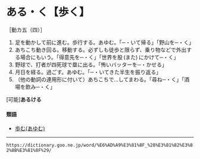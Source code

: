 # ある・く【歩く】

［動カ五（四）］
1.  足を動かして前に進む。歩行する。あゆむ。「─・いて帰る」「野山を─・く」
2.  あちこち動き回る。移動する。必ずしも徒歩と限らず、乗り物などで外出する場合にもいう。「得意先を─・く」「世界を股 (また) にかけて─・く」
3.  野球で、打者が四死球で塁に出る。「怖いバッターを─・かせる」
4.  月日を経る。過ごす。あゆむ。「─・いてきた半生を振り返る」
5.  （他の動詞の連用形に付いて）あちこちで…してまわる。「尋ね─・く」「酒場を飲み─・く」
    

\[可能\]**あるける**

#### 類語

-   [歩む(あゆむ)](あゆむ（歩む）)

---
`https://dictionary.goo.ne.jp/word/%E6%AD%A9%E3%81%8F_%28%E3%81%82%E3%82%8B%E3%81%8F%29/`